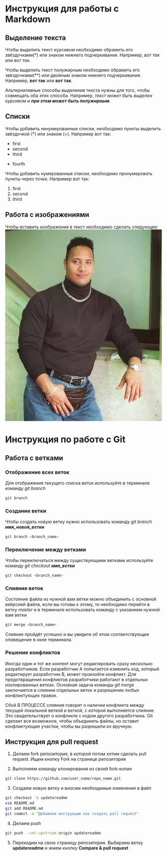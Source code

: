 # Инструкция для работы с Markdown

## Выделение текста

Чтобы выделить текст курсивом необходимо обрамить его звёздочками(*) или знаком нижнего подчеркивания. Например, *вот так* или _вот так_.

Чтобы выделить текст полужирным необходимо обрамить его звёздочками(**) или двойным знаком нижнего подчеркивания. Например, **вот так** или __вот так__.

Альтернативные способы выделения текста нужны для того, чтобы совмещать оба этих способа. Например, _текст может быть выделен курсивом и **при этом может быть полужирным**_.

## Списки
Чтобы добавить ненумерованные списки, необходимо пункты выделить звёздочкой (*) или знаком (+). Например вот так:
* first
* second
* third
+ fourth

Чтобы добавить нумерованные списки, необходимо пронумеровать пункты через точки. Например вот так:
1. first
2. second
3. third

## Работа с изображениями

Чтобы вставить изображения в текст необходимо сделать следующее:
![Привет, это мой батя!)](Rock.jpg)

# Инструкция по работе с Git

## Работа с ветками

### Отображение всех веток

Для отображения текущего списка веток используйте в терминале команду *git branch*

```sh
git branch
```

### Создание ветки

Чтобы создать новую ветку нужно использовать команду _git branch **имя_новой_ветки**_
```sh
git branch <branch_name>
```

### Переключение между ветками

Чтобы переключаться между существующими ветками используйте команду _git checkout **имя_ветки**_

```sh
git checkout <branch_name>
```

### Слияние веток

Состояние файла из нужной вам ветки можно объединить с основной вейрсией файла, если вы готовы к этому, то необходимо перейти в ветку *master* и в терминале использовать команду с указанием нужной вам ветки
```sh
git merge <branch_name>
```

Слияние пройдёт успешно и вы увидите об этом соответствующее оповещение в окне терминала.

### Решение конфликтов

Иногда один и тот же контент могут редактировать сразу несколько разработчиков. Если разработчик A попытается изменить код, который редактирует разработчик B, может произойти конфликт. Для предотвращения конфликтов разработчики работают в отдельных изолированных ветках. Основная задача команды _git merge_ заключается в слиянии отдельных веток и разрешении любых конфликтующих правок.

Сбой В ПРОЦЕССЕ слияния говорит о наличии конфликта между текущей локальной веткой и веткой, с которой выполняется слияние. Это свидетельствует о конфликте с кодом другого разработчика. Git сделает все возможное, чтобы объединить файлы, но оставит конфликтующие участки, чтобы вы разрешили их вручную. 


## Инструкция для pull request

1. Делаем fork репозитория, в которой потом хотим сделать pull request. Ищем кнопку Fork на странице репозитория

2. Выполняем команду клонирования из своей fork-копии
```sh
git clone https://github.com/user_name/repo_name.git
```
3. Создаем новую ветку и вносим необходимые изменения в файл
```sh
git checkout -b updatereadme
vim README.md
git add README.md
git commit -m "Добавили инструкцию как создать pull request"
```
4. Делаем push  
```sh
git push --set-upstream origin updatereadme
```
5. Переходим на свою страницу репозитория. Выбираем ветку **updatereadme** и жмем кнопку **Compare & pull request**